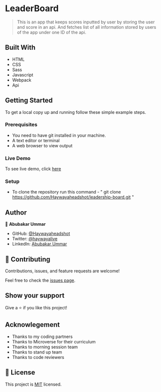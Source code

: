 # LeaderBoard

> This is an app that keeps scores inputted by user by storing the user and score in an api. And fetches list of all information stored by users of the app under one ID of the api.


## Built With

- HTML
- CSS
- Sass
- Javascript
- Webpack
- Api

## Getting Started


To get a local copy up and running follow these simple example steps.

### Prerequisites
- You need to have git installed in your machine.
- A text editor or terminal
- A web browser to view output

### Live Demo

To see live demo, click [here](https://haywayaheadshot.github.io/leadership-board/)

### Setup
- To clone the repository run this command - " git clone https://github.com/Haywayaheadshot/leadership-board.git "

## Author

👤 **Abubakar Ummar**

- GitHub: [@Haywayaheadshot](https://github.com/Haywayaheadshot)
- Twitter: [@haywayalive](https://twitter.com/haywayalive)
- LinkedIn: [Abubakar Ummar](https://linkedin.com/in/abubakar-ummar-4b6643245)


## 🤝 Contributing

Contributions, issues, and feature requests are welcome!

Feel free to check the [issues page](../../issues/).

## Show your support

Give a ⭐️ if you like this project!

## Acknowlegement
- Thanks to my coding partners
- Thanks to Microverse for their curriculum
- Thanks to morning session team
- Thanks to stand up team
- Thanks to code reviewers

## 📝 License

This project is [MIT](./LICENSE) licensed.